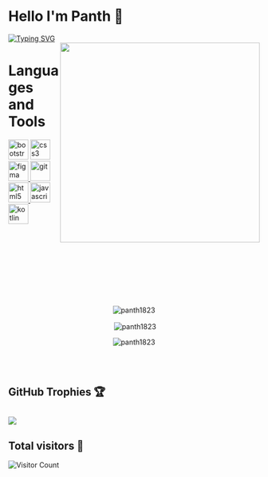 # Hello I'm Panth 👋


[![Typing SVG](https://readme-typing-svg.demolab.com?font=Fira+Code&weight=600&size=30&pause=1000&color=00FFFF&center=false&vCenter=false&width=450&lines=Passionate+Developer+%F0%9F%9A%80;Open+Source+Enthusiast+%F0%9F%91%A8%E2%80%8D%F0%9F%92%BB;Continuous+Learner+%F0%9F%8C%9F)](https://git.io/typing-svg)
<br>
<img align="right" width="400px" src="https://camo.githubusercontent.com/c1dcb74cc1c1835b1d716f5051499a2814c683c806b15f04b0eba492863703e9/68747470733a2f2f63646e2e6472696262626c652e636f6d2f75736572732f3733303730332f73637265656e73686f74732f363538313234332f6176656e746f2e676966">
  
  </p>
  
  
  
# Languages and Tools
  
  <p align="left"> 
      <a href" target="_blank" rel="noreferrer"> <img src="https://cdn-icons-png.flaticon.com/512/5968/5968672.png" alt="bootstrap" width="40" height="40"/> </a> 
      <a href="https://www.w3schools.com/css/" target="_blank" rel="noreferrer"> <img src="https://cdn-icons-png.flaticon.com/512/732/732190.png" alt="css3" width="40" height="40"/> </a>
      <a href="https://www.figma.com/" target="_blank" rel="noreferrer"> <img src="https://www.vectorlogo.zone/logos/figma/figma-icon.svg" alt="figma" width="40" height="40"/> </a>
      <a href="https://git-scm.com/" target="_blank" rel="noreferrer"> <img src="https://www.vectorlogo.zone/logos/git-scm/git-scm-icon.svg" alt="git" width="40" height="40"/> </a>
      <a href="https://www.w3.org/html/" target="_blank" rel="noreferrer"> <img src="https://cdn-icons-png.flaticon.com/512/174/174854.png" alt="html5" width="40" height="40"/> </a> 
      <a href="https://developer.mozilla.org/en-US/docs/Web/JavaScript" target="_blank" rel="noreferrer"> <img src="https://cdn-icons-png.flaticon.com/512/5968/5968292.png" alt="javascript" width="40" height="40"/> </a> 
      <a href="https://kotlinlang.org" target="_blank" rel="noreferrer"> <img src="https://www.vectorlogo.zone/logos/kotlinlang/kotlinlang-icon.svg" alt="kotlin" width="40" height="40"/> </a> 
     
  </a></p><br><br><br><br><br><br><br><br>
  <div align="center">
  <p><img align="center" src="https://github-readme-stats.vercel.app/api/top-langs?username=Panth1823&show_icons=true&locale=en&layout=compact&theme=tokyonight" alt="panth1823" /></p>
  <p>&nbsp;<img align="center" src="https://github-readme-stats.vercel.app/api?username=Panth1823&show_icons=true&locale=en&theme=tokyonight" alt="panth1823" /></p>
  <p><img align="center" src="https://github-readme-streak-stats.herokuapp.com/?user=Panth1823&theme=tokyonight" alt="panth1823" /></p>
  </div>

  <a align="right" href="https://img.shields.io/github/followers/{Panth1823}.svg?style=social&label=Follow&maxAge=2592000"></a>
  <br/> 
  <br/>
  ## GitHub Trophies 🏆
![](https://github-profile-trophy.vercel.app/?username=panth1823&theme=radical&no-frame=false&no-bg=false&margin-w=4)
  ---
## Total visitors 👀

![Visitor Count](https://profile-counter.glitch.me/Panth1823/count.svg)
  
